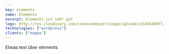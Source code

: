 ```yaml
---
key: elements
name: Elements
excerpt: Elements ist sehr gut
logo: http://res.cloudinary.com/simonvomeyser/image/upload/v1544540977/simonvomeyser.de/listicon-cyrcus.png
technologies: ["wordpress"]
clients: ["magma"]
---
```


Etwas text über elements

